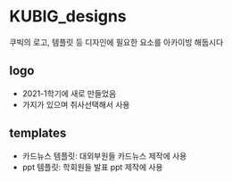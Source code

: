 # KUBIG_designs
쿠빅의 로고, 템플릿 등 디자인에 필요한 요소를 아카이빙 해둡시다
## logo
* 2021-1학기에 새로 만들었음
*  가지가 있으며 취사선택해서 사용
## templates
* 카드뉴스 템플릿: 대외부원들 카드뉴스 제작에 사용
* ppt 템플릿: 학회원들 발표 ppt 제작에 사용
